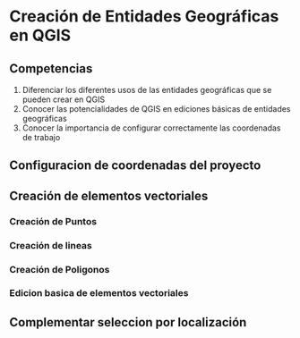 # Creación de Entidades Geográficas en QGIS

## Competencias

1. Diferenciar los diferentes usos de las entidades geográficas que se pueden crear en QGIS
2. Conocer las potencialidades de QGIS en ediciones básicas de entidades geográficas
3. Conocer la importancia de configurar correctamente las coordenadas de trabajo 

## Configuracion de coordenadas del proyecto

## Creación de elementos vectoriales

### Creación de Puntos
### Creación de lineas 
### Creación de Poligonos

### Edicion basica de elementos vectoriales

## Complementar seleccion por localización 


